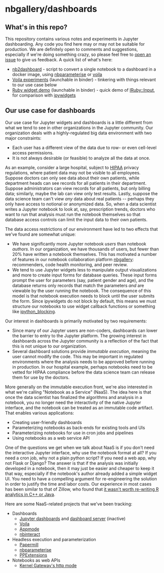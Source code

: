 # nbgallery/dashboards

## What's in this repo?

This repository contains various notes and experiments in Jupyter dashboarding.  Any code you find here may or may not be suitable for production.  We are definitely open to comments and suggestions, especially if we're doing something crazy, so please feel free to [open an issue](https://github.com/nbgallery/dashboards/issues/new) to give us feedback.  A quick list of what's here:

 * [nb2dashboard](nb2dashboard) - script to convert a single notebook to a dashboard in a docker image, using [nbparameterise](https://github.com/takluyver/nbparameterise) or [voila](https://github.com/QuantStack/voila)
 * [Voila experiments](voila) (launchable in binder) - tinkering with things relevant to our use case below
 * [Ruby widget demo](ruby) (launchable in binder) - quick demo of [IRuby::Input](https://github.com/SciRuby/iruby/tree/master/lib/iruby/input), for comparison with [ipywidgets](https://github.com/jupyter-widgets/ipywidgets)

## Our use case for dashboards

Our use case for Jupyter widgets and dashboards is a little different from what we tend to see in other organizations in the Jupyter community.  Our organization deals with a highly-regulated big data environment with two major constraints:

 * Each user has a different view of the data due to row- or even cell-level access permissions.
 * It is not always desirable (or feasible) to analyze all the data at once.
 
As an example, consider a large hospital, subject to [HIPAA](https://en.wikipedia.org/wiki/Health_Insurance_Portability_and_Accountability_Act) privacy regulations, where patient data may not be visible to all employees.  Suppose doctors can only see data about their own patients, while department heads can see records for all patients in their department.  Suppose administrators can view records for all patients, but only billing data; similarly, maybe the lab can view only test results.  Lastly, suppose the data science team can't view *any* data about real patients -- perhaps they only have access to notional or anonymized data.  So, when a data scientist writes a Jupyter notebook to look at, say, prescription trends, doctors who want to run that analysis must run the notebook themselves so that database access controls can limit the input data to their own patients.

The data access restrictions of our environment have led to two effects that we've found are somewhat unique:

 * We have significantly more Jupyter notebook *users* than notebook *authors*.  In our organization, we have thousands of users, but fewer than 20% have written a notebook themselves.  This has motivated a number of features in our notebook collaboration platform [nbgallery](https://nbgallery.github.io/): recommenders, code health monitoring, and peer review.
  * We tend to use Jupyter widgets less to manipulate output visualizations and more to create input forms for database queries.  These input forms prompt the user for parameters (say, patient gender and age), and the database returns only records that match the parameters *and* are viewable by the user running the notebook.  The consequence of this model is that notebook execution needs to block until the user submits the form.  Since ipywidgets do not block by default, this means we must structure our notebooks to use widget callback functions or something like [ipython_blocking](https://pypi.org/project/ipython-blocking/).
  
Our interest in dashboards is primarily motivated by two requirements:

 * Since many of our Jupyter users are non-coders, dashboards can lower the barrier to entry to the Jupyter platform.  The growing interest in dashboards across the Jupyter community is a reflection of the fact that this is not unique to our organization.
 * Several dashboard solutions provide *immutable execution*, meaning the user cannot modify the code.  This may be important in regulated environments where the analysis needs to be approved before running in production.  In our hospital example, perhaps notebooks need to be vetted for HIPAA compliance before the data science team can release them for use by the doctors.
 
More generally on the immutable execution front, we're also interested in what we're calling "Notebook as a Service" (NaaS).  The idea here is that once the data scientist has finalized the algorithms and analysis in a notebook, you no longer need the interactivity of the native Jupyter interface, and the notebook can be treated as an immutable code artifact.  That enables various applications:
 
 * Creating user-friendly dashboards
 * Parameterizing notebooks as back-ends for existing tools and UIs
 * Parameterizing notebooks for use in cron jobs and pipelines
 * Using notebooks as a web service API
  
One of the questions we get when we talk about NaaS is if you don't need the interactive Jupyter interface, why use the notebook format at all?  If you need a cron job, why not a plain python script?  If you need a web app, why not Flask or Django?  The answer is that if the analysis was initially developed in a notebook, then it may just be easier and cheaper to keep it that way, especially if the notebook's author already added a simple widget UI.  You need to have a compelling argument for re-engineering the solution in order to justify the time and labor costs.  Our experience in most cases has been similar to that of Zillow, who found that [it wasn't worth re-writing R analytics in C++ or Java](https://www.infoworld.com/article/3060773/hot-property-how-zillow-became-the-real-estate-data-hub.html).

Here are some NaaS-related projects that we've been tracking:

 * Dashboards
   * [Jupyter dashboards](https://github.com/jupyter/dashboards) and [dashboard server](https://github.com/jupyter-attic/dashboards_server) (inactive)
   * [Voila](https://github.com/QuantStack/voila)
   * [Appmode](https://github.com/oschuett/appmode)
   * [nbinteract](https://github.com/SamLau95/nbinteract)
 * Headless execution and parameterization
   * [Papermill](https://github.com/nteract/papermill)
   * [nbparameterise](https://github.com/takluyver/nbparameterise)
   * [PPExtensions](https://github.com/paypal/PPExtensions)
 * Notebooks as web APIs
   * [Kernel Gateway's http mode](https://jupyter-kernel-gateway.readthedocs.io/en/latest/http-mode.html)
